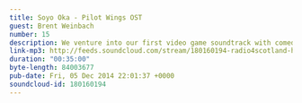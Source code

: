 ```yaml
---
title: Soyo Oka - Pilot Wings OST
guest: Brent Weinbach
number: 15
description: We venture into our first video game soundtrack with comedian, legacy videogame expert and elevator operator Brent Weinbach.
link-mp3: http://feeds.soundcloud.com/stream/180160194-radio4scotland-hmm-interesting-choice-ep15-soyo-oka-pilot-wings-ost-feat-brent-weinbach.mp3
duration: "00:35:00"
byte-length: 84003677
pub-date: Fri, 05 Dec 2014 22:01:37 +0000
soundcloud-id: 180160194
---
```

